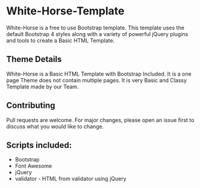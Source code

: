 # White-Horse-Template

White-Horse is a free to use Bootstrap template.
This template uses the default Bootstrap 4 styles along with a variety of powerful jQuery plugins and tools to create a Basic HTML Template.

##  Theme Details
White-Horse is a Basic HTML Template with Bootstrap Included. It is a one page Theme does not contain multiple pages. It is very Basic and Classy Template made by our Team.

## Contributing
Pull requests are welcome. For major changes, please open an issue first to discuss what you would like to change.

## Scripts included:
* Bootstrap
* Font Awesome
* jQuery
* validator - HTML from validator using jQuery
